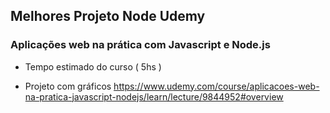 ## Melhores Projeto Node Udemy

### Aplicações web na prática com Javascript e Node.js
* Tempo estimado do curso ( 5hs )

* Projeto com gráficos
https://www.udemy.com/course/aplicacoes-web-na-pratica-javascript-nodejs/learn/lecture/9844952#overview


